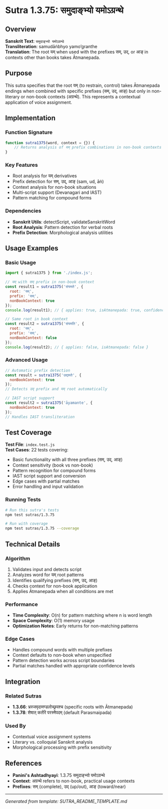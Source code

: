 # Sutra 1.3.75: समुदाङ्भ्यो यमोऽग्रन्थे

## Overview

**Sanskrit Text**: `समुदाङ्भ्यो यमोऽग्रन्थे`  
**Transliteration**: samudāṅbhyo yamoʼgranthe  
**Translation**: The root यम् when used with the prefixes सम्, उद्, or आङ् in contexts other than books takes Ātmanepada.

## Purpose

This sutra specifies that the root यम् (to restrain, control) takes Ātmanepada endings when combined with specific prefixes (सम्, उद्, आङ्) but only in non-literary or non-book contexts (अग्रन्थे). This represents a contextual application of voice assignment.

## Implementation

### Function Signature
```javascript
function sutra1375(word, context = {}) {
    // Returns analysis of यम् prefix combinations in non-book contexts
}
```

### Key Features
- Root analysis for यम् derivatives
- Prefix detection for सम्, उद्, आङ् (sam, ud, āṅ)
- Context analysis for non-book situations
- Multi-script support (Devanagari and IAST)
- Pattern matching for compound forms

### Dependencies
- **Sanskrit Utils**: detectScript, validateSanskritWord
- **Root Analysis**: Pattern detection for verbal roots
- **Prefix Detection**: Morphological analysis utilities

## Usage Examples

### Basic Usage
```javascript
import { sutra1375 } from './index.js';

// यम् with सम् prefix in non-book context
const result1 = sutra1375('संयमते', {
  root: 'यम्',
  prefix: 'सम्',
  nonBookContext: true
});
console.log(result1); // { applies: true, isAtmanepada: true, confidence: 0.95 }

// Same root in book context
const result2 = sutra1375('संयमति', {
  root: 'यम्',
  prefix: 'सम्',
  nonBookContext: false
});
console.log(result2); // { applies: false, isAtmanepada: false }
```

### Advanced Usage
```javascript
// Automatic prefix detection
const result = sutra1375('उद्यमते', {
  nonBookContext: true
});
// Detects उद् prefix and यम् root automatically

// IAST script support
const result2 = sutra1375('āyamante', {
  nonBookContext: true
});
// Handles IAST transliteration
```

## Test Coverage

**Test File**: `index.test.js`  
**Test Cases**: 22 tests covering:
- Basic functionality with all three prefixes (सम्, उद्, आङ्)
- Context sensitivity (book vs non-book)
- Pattern recognition for compound forms
- IAST script support and conversion
- Edge cases with partial matches
- Error handling and input validation

### Running Tests
```bash
# Run this sutra's tests
npm test sutras/1.3.75

# Run with coverage
npm test sutras/1.3.75 --coverage
```

## Technical Details

### Algorithm
1. Validates input and detects script
2. Analyzes word for यम् root patterns
3. Identifies qualifying prefixes (सम्, उद्, आङ्)
4. Checks context for non-book application
5. Applies Ātmanepada when all conditions are met

### Performance
- **Time Complexity**: O(n) for pattern matching where n is word length
- **Space Complexity**: O(1) memory usage
- **Optimization Notes**: Early returns for non-matching patterns

### Edge Cases
- Handles compound words with multiple prefixes
- Context defaults to non-book when unspecified
- Pattern detection works across script boundaries
- Partial matches handled with appropriate confidence levels

## Integration

### Related Sutras
- **1.3.66**: भ्रस्जमृदामण्डलोच्छ्रयश्च (specific roots with Ātmanepada)
- **1.3.78**: शेषात् कर्तरि परस्मैपदम् (default Parasmaipada)

### Used By
- Contextual voice assignment systems
- Literary vs. colloquial Sanskrit analysis
- Morphological processing with prefix sensitivity

## References

- **Panini's Ashtadhyayi**: 1.3.75 समुदाङ्भ्यो यमोऽग्रन्थे
- **Context**: अग्रन्थे refers to non-book, practical usage contexts
- **Prefixes**: सम् (complete), उद् (up/out), आङ् (toward/near)

---

*Generated from template: SUTRA_README_TEMPLATE.md*
